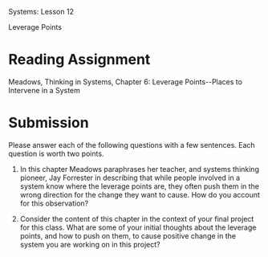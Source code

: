 Systems: Lesson 12

Leverage Points

# Reading Assignment

Meadows, Thinking in Systems, Chapter 6: Leverage Points--Places to Intervene in a System

# Submission

Please answer each of the following questions with a few sentences.  Each question is worth two points.

1. In this chapter Meadows paraphrases her teacher, and systems thinking pioneer, Jay Forrester in describing that while people involved in a system know where the leverage points are, they often push them in the wrong direction for the change they want to cause.  How do you account for this observation?

2. Consider the content of this chapter in the context of your final project for this class.  What are some of your initial thoughts about the leverage points, and how to push on them, to cause positive change in the system you are working on in this project?


